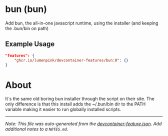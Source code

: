 
# bun (bun)

Add bun, the all-in-one javascript runtime, using the installer (and keeping the .bun/bin on path)

## Example Usage

```json
"features": {
    "ghcr.io/lumenpink/devcontainer-features/bun:0": {}
}
```



# About

It´s the same old boring bun installer through the script on their site.
The only difference is that this install adds the ~/.bun/bin dir to the PATH variable making it easier to run globally installed scripts.

---

_Note: This file was auto-generated from the [devcontainer-feature.json](https://github.com/lumenpink/devcontainer-features/blob/main/src/bun/devcontainer-feature.json).  Add additional notes to a `NOTES.md`._

